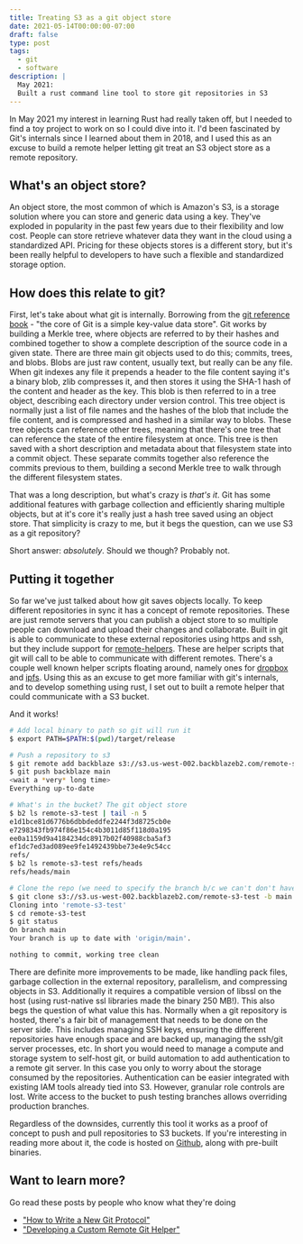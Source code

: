 ```yaml
---
title: Treating S3 as a git object store
date: 2021-05-14T00:00:00-07:00
draft: false
type: post
tags:
  - git
  - software
description: |
  May 2021:
  Built a rust command line tool to store git repositories in S3
---
```


In May 2021 my interest in learning Rust had really taken off, but I needed to
find a toy project to work on so I could dive into it. I'd been fascinated by
Git's internals since I learned about them in 2018, and I used this as an
excuse to build a remote helper letting git treat an S3 object store as a
remote repository.

## What's an object store?

An object store, the most common of which is Amazon's S3, is a storage solution
where you can store and generic data using a key. They've exploded in
popularity in the past few years due to their flexibility and low cost. People
can store retrieve whatever data they want in the cloud using a standardized
API. Pricing for these objects stores is a different story, but it's been
really helpful to developers to have such a flexible and standardized storage
option.

## How does this relate to git?

First, let's take about what git is internally. Borrowing from the [git
reference book](https://git-scm.com/book/en/v2/Git-Internals-Git-Objects) -
"the core of Git is a simple key-value data store". Git works by building a
Merkle tree, where objects are referred to by their hashes and combined
together to show a complete description of the source code in a given state.
There are three main git objects used to do this; commits, trees, and blobs.
Blobs are just raw content, usually text, but really can be any file. When git
indexes any file it prepends a header to the file content saying it's a binary
blob, zlib compresses it, and then stores it using the SHA-1 hash of the
content and header as the key. This blob is then referred to in a tree object,
describing each directory under version control. This tree object is normally
just a list of file names and the hashes of the blob that include the file
content, and is compressed and hashed in a similar way to blobs. These tree
objects can reference other trees, meaning that there's one tree that can
reference the state of the entire filesystem at once. This tree is then saved
with a short description and metadata about that filesystem state into a commit
object. These separate commits together also reference the commits previous to
them, building a second Merkle tree to walk through the different filesystem
states.

That was a long description, but what's crazy is *that's it*. Git has some
additional features with garbage collection and efficiently sharing multiple
objects, but at it's core it's really just a hash tree saved using an object
store. That simplicity is crazy to me, but it begs the question, can we use S3
as a git repository?

Short answer: *absolutely*. Should we though? Probably not.

## Putting it together

So far we've just talked about how git saves objects locally. To keep different
repositories in sync it has a concept of remote repositories. These are just
remote servers that you can publish a object store to so multiple people can
download and upload their changes and collaborate. Built in git is able to
communicate to these external repositories using https and ssh, but they
include support for
[remote-helpers](https://git-scm.com/docs/gitremote-helpers). These are helper
scripts that git will call to be able to communicate with different remotes.
There's a couple well known helper scripts floating around, namely ones for
[dropbox](https://github.com/anishathalye/git-remote-dropbox) and
[ipfs](https://github.com/cryptix/git-remote-ipfs).
Using this as an excuse to get more familiar with git's internals, and to
develop something using rust, I set out to built a remote helper that could
communicate with a S3 bucket.

And it works!
```bash {linenos=table}
# Add local binary to path so git will run it
$ export PATH=$PATH:$(pwd)/target/release

# Push a repository to s3
$ git remote add backblaze s3://s3.us-west-002.backblazeb2.com/remote-s3-test
$ git push backblaze main
<wait a *very* long time>
Everything up-to-date

# What's in the bucket? The git object store
$ b2 ls remote-s3-test | tail -n 5
e1d1bce81d6776b6dbbdeddfe2244f3d8725cb0e
e7298343fb974f86e154c4b3011d85f118d0a195
ee0a1159d9a4184234dc8917b02f40988cba5af3
ef1dc7ed3ad089ee9fe1492439bbe73e4e9c54cc
refs/
$ b2 ls remote-s3-test refs/heads
refs/heads/main

# Clone the repo (we need to specify the branch b/c we can't don't have a default set)
$ git clone s3://s3.us-west-002.backblazeb2.com/remote-s3-test -b main
Cloning into 'remote-s3-test'
$ cd remote-s3-test
$ git status
On branch main
Your branch is up to date with 'origin/main'.

nothing to commit, working tree clean
```

There are definite more improvements to be made, like handling pack files, garbage
collection in the external repository, parallelism, and compressing objects in
S3. Additionally it requires a compatible version of libssl on the host (using
rust-native ssl libraries made the binary 250 MB!). This also begs the question
of what value this has. Normally when a git repository is hosted, there's a
fair bit of management that needs to be done on the server side. This includes
managing SSH keys, ensuring the different repositories have enough space and
are backed up, managing the ssh/git server processes, etc. In short you would
need to manage a compute and storage system to self-host git, or build
automation to add authentication to a remote git server. In this case you only
to worry about the storage consumed by the repositories. Authentication can be
easier integrated with existing IAM tools already tied into S3. However,
granular role controls are lost. Write access to the bucket to push testing
branches allows overriding production branches.

Regardless of the downsides, currently this tool it works
as a proof of concept to push and pull repositories to S3 buckets. If you're
interesting in reading more about it, the code is hosted on
[Github](https://github.com/josephvoss/git-remote-s3), along with pre-built
binaries.

## Want to learn more?

Go read these posts by people who know what they're doing

* ["How to Write a New Git Protocol"](https://rovaughn.github.io/2015-2-9.html)
* ["Developing a Custom Remote Git Helper"](https://www.apriorit.com/dev-blog/715-virtualization-git-remote-helper)
